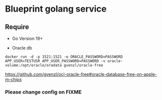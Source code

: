 # Blueprint golang service

## Require
- Go Version 19+ 

- Oracle db
  
```docker run -d -p 1521:1521 -e ORACLE_PASSWORD=PASSWORD APP_USER=TESTUSR APP_USER_PASSWORD=PASSWORD -v oracle-volume:/opt/oracle/oradata gvenzl/oracle-free```

https://github.com/gvenzl/oci-oracle-free#oracle-database-free-on-apple-m-chips

### Please change config on FIXME